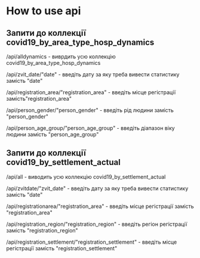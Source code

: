 # How to use api

## Запити до коллекції covid19_by_area_type_hosp_dynamics

/api/alldynamics - виврдить усю коллекцію covid19_by_area_type_hosp_dynamics

/api/zvit_date/"date" - введіть дату за яку треба вивести статистику замість "date"

/api/registration_area/"registration_area" - введіть місце регістрації замість"registration_area"

/api/person_gender/"person_gender" - введіть рід людини замість "person_gender"

/api/person_age_group/"person_age_group" - введіть діапазон віку людини замість "person_age_group"

## Запити до коллекції covid19_by_settlement_actual

/api/all - виводить усю коллекцію covid19_by_settlement_actual

/api/zvitdate/"zvit_date" - введіть дату за яку треба вивести статистику замість "date"

/api/registrationarea/"registration_area" - введіть місце регістрації замість "registration_area"

/api/registration_region/"registration_region" - введіть регіон регістрації замість "registration_region"

/api/registration_settlement/"registration_settlement" - введіть місце регістрації замість "registration_settlement"

